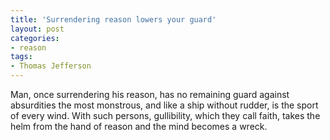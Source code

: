```yaml
---
title: 'Surrendering reason lowers your guard'
layout: post
categories:
- reason
tags:
- Thomas Jefferson
---
```


Man, once surrendering his reason, has no remaining guard against absurdities the most monstrous, and like a ship without rudder, is the sport of every wind. With such persons, gullibility, which they call faith, takes the helm from the hand of reason and the mind becomes a wreck.